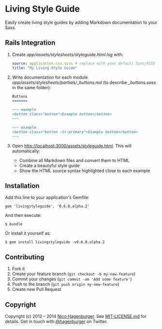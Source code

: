 # Living Style Guide

Easily create living style guides by adding Markdown documentation to
your Sass.

## Rails Integration

1) Create *_app/assets/stylesheets/styleguide.html.lsg_* with:
   ``` yaml
   source: application.css.scss # replace with your default Sass/SCSS file name
   title: "My Living Style Guide"
   ```
   
2) Write documentation for each module *app/assets/stylesheets/partials/_buttons.md* (to describe *_buttons.sass* in the same folder):
   ``` markdown
   Buttons
   =======

   ~~~ example
   <button class="button">Example button</button>
   ~~~ 

   ~~~ example
   <button class="button -is-primary">Example button</button>
   ~~~ 
   ```
   
3) Open <http://localhost:3000/assets/styleguide.html>.
   This will automatically:
   * Combine all Markdown files and convert them to HTML
   * Create a beautyful style guide
   * Show the HTML source syntax highlighted close to each example


## Installation

Add this line to your application's Gemfile:

    gem 'livingstyleguide', '0.6.0.alpha.2'

And then execute:

    $ bundle

Or install it yourself as:

    $ gem install livingstyleguide -v0.6.0.alpha.2


## Contributing

1. Fork it
2. Create your feature branch (`git checkout -b my-new-feature`)
3. Commit your changes (`git commit -am 'Add some feature'`)
4. Push to the branch (`git push origin my-new-feature`)
5. Create new Pull Request


## Copyright

Copyright (c) 2012 – 2014 [Nico Hagenburger](http://www.hagenburger.net).
See [MIT-LICENSE.md](MIT-LICENSE.md) for details.
Get in touch with [@hagenburger](http://twitter.com/hagenburger) on Twitter.


